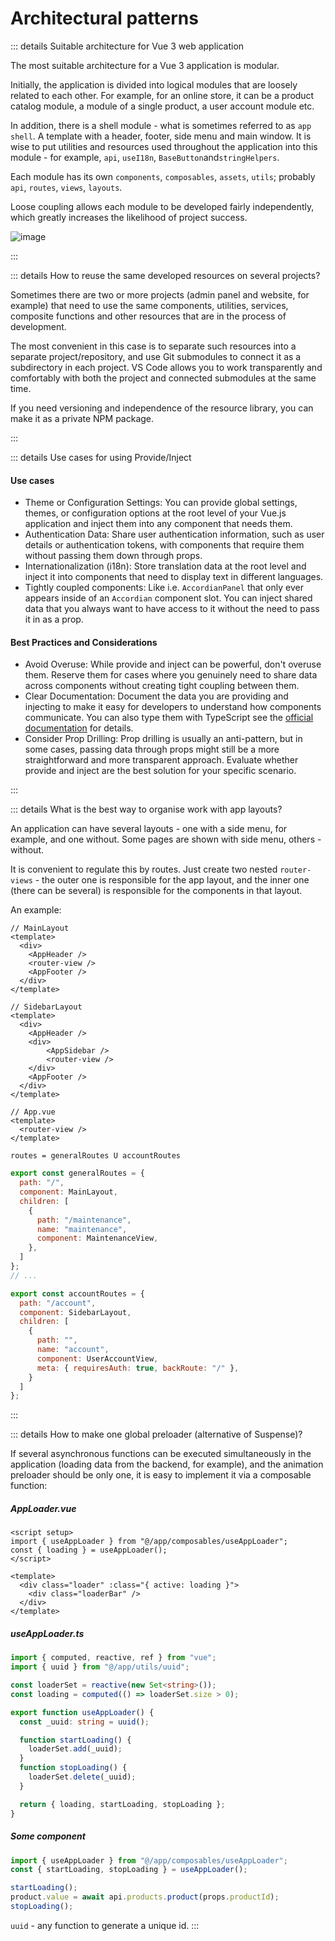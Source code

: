 # Architectural patterns

::: details Suitable architecture for Vue 3 web application

The most suitable architecture for a Vue 3 application is modular.

Initially, the application is divided into logical modules that are loosely related to each other. For example, for an online store, it can be a product catalog module, a module of a single product, a user account module etc.

In addition, there is a shell module - what is sometimes referred to as `app shell`. A template with a header, footer, side menu and main window. It is wise to put utilities and resources used throughout the application into this module - for example, `api`, `useI18n`, `BaseButton`and`stringHelpers`.

Each module has its own `components`, `composables`, `assets`, `utils`; probably `api`, `routes`, `views`, `layouts`.

Loose coupling allows each module to be developed fairly independently, which greatly increases the likelihood of project success.

![image](/assets/images/modular-architecture.webp)

:::

::: details How to reuse the same developed resources on several projects?

Sometimes there are two or more projects (admin panel and website, for example) that need to use the same components, utilities, services, composite functions and other resources that are in the process of development.

The most convenient in this case is to separate such resources into a separate project/repository, and use Git submodules to connect it as a subdirectory in each project. VS Code allows you to work transparently and comfortably with both the project and connected submodules at the same time.

If you need versioning and independence of the resource library, you can make it as a private NPM package.

:::

::: details Use cases for using Provide/Inject

#### Use cases

- Theme or Configuration Settings: You can provide global settings, themes, or configuration options at the root level of your Vue.js application and inject them into any component that needs them.
- Authentication Data: Share user authentication information, such as user details or authentication tokens, with components that require them without passing them down through props.
- Internationalization (i18n): Store translation data at the root level and inject it into components that need to display text in different languages.
- Tightly coupled components: Like i.e. `AccordianPanel` that only ever appears inside of an `Accordian` component slot. You can inject shared data that you always want to have access to it without the need to pass it in as a prop.

#### Best Practices and Considerations

- Avoid Overuse: While provide and inject can be powerful, don't overuse them. Reserve them for cases where you genuinely need to share data across components without creating tight coupling between them.
- Clear Documentation: Document the data you are providing and injecting to make it easy for developers to understand how components communicate. You can also type them with TypeScript see the [official documentation](https://vuejs.org/guide/typescript/composition-api.html#typing-provide-inject) for details.
- Consider Prop Drilling: Prop drilling is usually an anti-pattern, but in some cases, passing data through props might still be a more straightforward and more transparent approach. Evaluate whether provide and inject are the best solution for your specific scenario.

:::

::: details What is the best way to organise work with app layouts?

An application can have several layouts - one with a side menu, for example, and one without. Some pages are shown with side menu, others - without.

It is convenient to regulate this by routes. Just create two nested `router-views` - the outer one is responsible for the app layout, and the inner one (there can be several) is responsible for the components in that layout.

An example:

```vue
// MainLayout
<template>
  <div>
    <AppHeader />
    <router-view />
    <AppFooter />
  </div>
</template>

// SidebarLayout
<template>
  <div>
    <AppHeader />
    <div>
        <AppSidebar />
        <router-view />
    </div>
    <AppFooter />
  </div>
</template>

// App.vue
<template>
  <router-view />
</template>
```

`routes = generalRoutes U accountRoutes`

```js
export const generalRoutes = {
  path: "/",
  component: MainLayout,
  children: [
    {
      path: "/maintenance",
      name: "maintenance",
      component: MaintenanceView,
    },
  ]
};
// ...

export const accountRoutes = {
  path: "/account",
  component: SidebarLayout,
  children: [
    {
      path: "",
      name: "account",
      component: UserAccountView,
      meta: { requiresAuth: true, backRoute: "/" },
    }
  ]
};
```

:::

::: details How to make one global preloader (alternative of Suspense)?

If several asynchronous functions can be executed simultaneously in the application (loading data from the backend, for example), and the animation preloader should be only one, it is easy to implement it via a composable function:

##### AppLoader.vue
```vue
<script setup>
import { useAppLoader } from "@/app/composables/useAppLoader";
const { loading } = useAppLoader();
</script>

<template>
  <div class="loader" :class="{ active: loading }">
    <div class="loaderBar" />
  </div>
</template>
```

##### useAppLoader.ts
```ts
import { computed, reactive, ref } from "vue";
import { uuid } from "@/app/utils/uuid";

const loaderSet = reactive(new Set<string>());
const loading = computed(() => loaderSet.size > 0);

export function useAppLoader() {
  const _uuid: string = uuid();

  function startLoading() {
    loaderSet.add(_uuid);
  }
  function stopLoading() {
    loaderSet.delete(_uuid);
  }

  return { loading, startLoading, stopLoading };
}
```

##### Some component

```js
import { useAppLoader } from "@/app/composables/useAppLoader";
const { startLoading, stopLoading } = useAppLoader();

startLoading();
product.value = await api.products.product(props.productId);
stopLoading();
```

`uuid` - any function to generate a unique id.
:::
